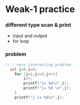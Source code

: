 # Weak-1 practice


### different type scan & print
- input and output
- for loop
### problem

```c
// ! very interesting problem
  int j=0,i=0;
    for (j=1;j<=5;j++){
        i++;
        printf("i= %d\n",i);
        printf("j= %d \n",j);
    }
    printf("j is %d\n",j);  

```